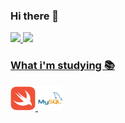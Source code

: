 ### Hi there 👋

 <div>
  <a href="https://github.com/Gabriiel-Souza">
  <img height="180em" src="https://github-readme-stats.vercel.app/api?username=gabriiel-souza&show_icons=true&theme=blueberry&include_all_commits=true&count_private=true"/>
  <img height="180em" src="https://github-readme-stats.vercel.app/api/top-langs/?username=gabriiel-souza&layout=compact&langs_count=7&theme=blueberry"/>
</div>
  
  
  ### What i'm studying 📚
  <p align="left">
    <!--
  <a
    href="https://developer.mozilla.org/en-US/docs/Web/JavaScript"
    target="_blank"
  >
    <img
      src="https://github.com/devicons/devicon/blob/master/icons/javascript/javascript-original.svg"
      width="40"
      height="40"
    />
  </a>
  -->
  <a href="https://swift.org/" target="_blank">
    <img
      src="https://github.com/devicons/devicon/blob/master/icons/swift/swift-original.svg"
      width="40"
      height="40"
    />
  </a>
  <a href="https://www.mysql.com" target="_blank">
    <img
      src="https://github.com/devicons/devicon/blob/master/icons/mysql/mysql-original-wordmark.svg"
      width="40"
      height="40"
    />
  </a>
  <!--
    <a href="https://reactjs.org/" target="_blank">
    <img
      src="https://github.com/devicons/devicon/blob/master/icons/react/react-original-wordmark.svg"
      width="40"
      height="40"
    />
  </a>
-->
</p>
